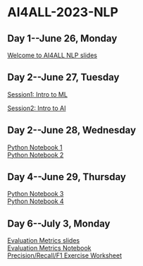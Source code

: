 # AI4ALL-2023-NLP
## Day 1--June 26, Monday
[Welcome to AI4ALL NLP slides](https://docs.google.com/presentation/d/1kddcK1ycZyi0j2g80Y-YHKOB8On1iwxQ/edit?usp=sharing&ouid=105111448754032719430&rtpof=true&sd=true)


## Day 2--June 27, Tuesday
[Session1: Intro to ML](https://docs.google.com/presentation/d/1ptefDYFCs4p_YpO0SWqRGIR8Qr7rckHV/edit?usp=sharing&ouid=106834911866288775547&rtpof=true&sd=true)

[Session2: Intro to AI](https://docs.google.com/presentation/d/1urthniaD8YxFmkjoaQmzWahN6E94bsoK/edit?usp=sharing&ouid=108067746190305778838&rtpof=true&sd=true)

## Day 2--June 28, Wednesday
[Python Notebook 1](https://colab.research.google.com/drive/16u1R4a_esZ1B6993HoUlZPdgKiFspVDs?usp=sharing#scrollTo=dIX2pxeOWSU4) <br /> 
[Python Notebook 2](https://colab.research.google.com/drive/1UzT1wjKcLY0p9fCX8o5RiwtOrvRK_vx6?usp=sharing)<br /> 

## Day 4--June 29, Thursday
[Python Notebook 3](https://colab.research.google.com/drive/1Kyc_8D5UZziUB8Am-0yRZ2jovOks2Gzg?usp=sharing)    
[Python Notebook 4](https://colab.research.google.com/drive/1KAOWPjO7Ek3dFnqw-Vz6ceaJc9tOdw11?usp=sharing)


## Day 6--July 3, Monday
[Evaluation Metrics slides](https://docs.google.com/presentation/d/1MXTq_ljw6YmIpsxdOSk_m0tfZYjPnJlH/edit?usp=sharing&ouid=105111448754032719430&rtpof=true&sd=true)<br />
[Evaluation Metrics Notebook](https://colab.research.google.com/drive/1SnMa4yYj5M5jzTtYWIEzEeAm8r50p9WM?usp=sharing)<br /> 
[Precision/Recall/F1 Exercise Worksheet](https://docs.google.com/document/d/1bB_VVF49Y514-5QH1TR2UKYZ7Pf4XDW5PHI8gU1eD3E/edit?usp=sharing)<br /> 

